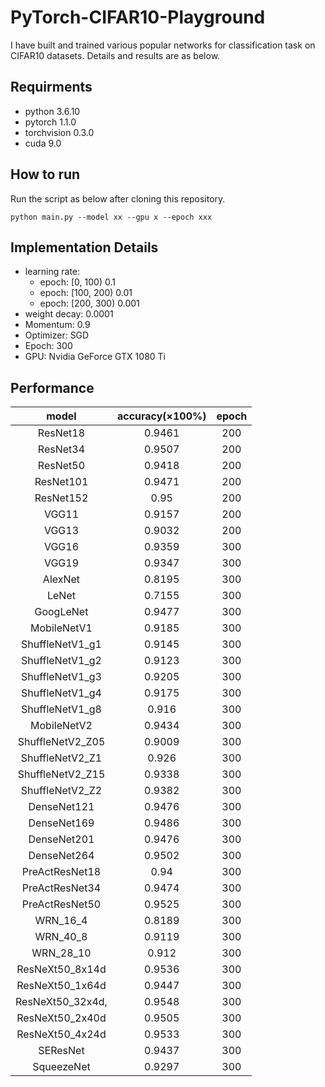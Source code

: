 # PyTorch-CIFAR10-Playground

I have built and trained various popular networks for classification task on CIFAR10 datasets. Details and results are as below.  

## Requirments  

* python 3.6.10  
* pytorch 1.1.0  
* torchvision 0.3.0  
* cuda 9.0  

## How to run  

Run the script as below after cloning this repository.  

`python main.py --model xx --gpu x --epoch xxx`  

## Implementation Details  

* learning rate:   
    + epoch:     \[0, 100) 0.1
    + epoch:     \[100, 200) 0.01
    + epoch:     \[200, 300) 0.001  
* weight decay:     0.0001  
* Momentum:     0.9  
* Optimizer:    SGD  
* Epoch:    300  
* GPU:      Nvidia GeForce GTX 1080 Ti

## Performance  

model | accuracy(×100%) | epoch 
:-: | :-: | :-: 
ResNet18 | 0.9461 | 200
ResNet34 | 0.9507 | 200
ResNet50 | 0.9418 | 200
ResNet101 | 0.9471 | 200
ResNet152 | 0.95 | 200
VGG11 | 0.9157 | 200
VGG13 | 0.9032 | 200
VGG16 | 0.9359 | 300
VGG19 | 0.9347 | 300
AlexNet | 0.8195 | 300
LeNet | 0.7155 | 300
GoogLeNet | 0.9477 | 300
MobileNetV1 | 0.9185 | 300
ShuffleNetV1_g1 | 0.9145 | 300
ShuffleNetV1_g2 | 0.9123 | 300
ShuffleNetV1_g3 | 0.9205 | 300
ShuffleNetV1_g4 | 0.9175 | 300
ShuffleNetV1_g8 | 0.916 | 300
MobileNetV2 | 0.9434 | 300
ShuffleNetV2_Z05 | 0.9009 | 300
ShuffleNetV2_Z1 | 0.926 | 300
ShuffleNetV2_Z15 | 0.9338 | 300
ShuffleNetV2_Z2 | 0.9382 | 300
DenseNet121 | 0.9476 | 300
DenseNet169 | 0.9486 | 300
DenseNet201 | 0.9476 | 300
DenseNet264 | 0.9502 | 300
PreActResNet18 | 0.94 | 300
PreActResNet34 | 0.9474 | 300
PreActResNet50 | 0.9525 | 300
WRN_16_4 | 0.8189 | 300
WRN_40_8 | 0.9119 | 300
WRN_28_10 | 0.912 | 300
ResNeXt50_8x14d | 0.9536 | 300
ResNeXt50_1x64d | 0.9447 | 300
ResNeXt50_32x4d, |0.9548 | 300
ResNeXt50_2x40d | 0.9505 | 300
ResNeXt50_4x24d | 0.9533 | 300
SEResNet | 0.9437 | 300
SqueezeNet | 0.9297 | 300
